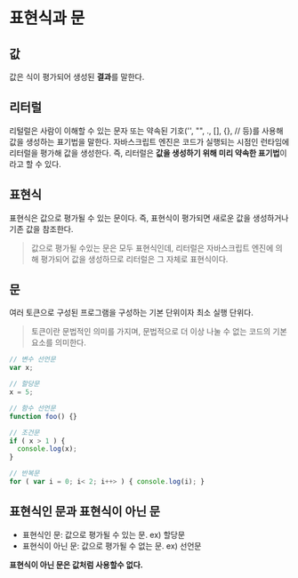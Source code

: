 # 표현식과 문

## 값

값은 식이 평가되어 생성된 **결과**를 말한다.

## 리터럴

리털럴은 사람이 이해할 수 있는 문자 또는 약속된 기호('', "", ., [], {}, // 등)를 사용해 값을 생성하는 표기법을 말한다. 자바스크립트 엔진은 코드가 실행되는 시점인 런타임에 리터럴을 평가해 값을 생성한다. 즉, 리터럴은 **값을 생성하기 위해 미리 약속한 표기법**이라고 할 수 있다.

## 표현식

표현식은 값으로 평가될 수 있는 문이다. 즉, 표현식이 평가되면 새로운 값을 생성하거나 기존 값을 참조한다.

> 값으로 평가될 수있는 문은 모두 표현식인데, 리터럴은 자바스크립트 엔진에 의해 평가되어 값을 생성하므로 리터럴은 그 자체로 표현식이다.

## 문

여러 토큰으로 구성된 프로그램을 구성하는 기본 단위이자 최소 실행 단위다.

> 토큰이란 문법적인 의미를 가지며, 문법적으로 더 이상 나눌 수 없는 코드의 기본 요소를 의미한다.

```javascript
// 변수 선언문
var x;

// 할당문
x = 5;

// 함수 선언문
function foo() {}

// 조건문
if ( x > 1 ) {
  console.log(x);
}

// 반복문
for ( var i = 0; i< 2; i++> ) { console.log(i); }
```

## 표현식인 문과 표현식이 아닌 문

- 표현식인 문: 값으로 평가될 수 있는 문. ex) 할당문
- 표현식이 아닌 문: 값으로 평가될 수 없는 문. ex) 선언문

**표현식이 아닌 문은 값처럼 사용할수 없다.**

